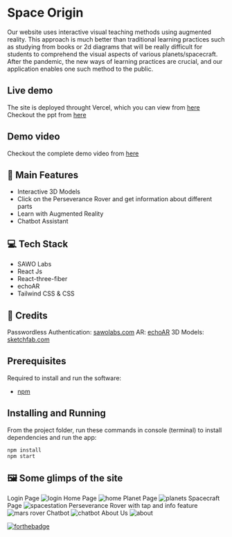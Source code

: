 # Space Origin

Our website uses interactive visual teaching methods using augmented reality. This approach is much better than traditional learning practices such as studying from books or 2d diagrams that will be really difficult for students to comprehend the visual aspects of various planets/spacecraft. After the pandemic, the new ways of learning practices are crucial, and our application enables one such method to the public.

## Live demo

The site is deployed throught Vercel, which you can view from [here](http://space-origin.vercel.app/)  
Checkout the ppt from [here](https://docs.google.com/presentation/d/1qaZstld5LWPEuPLYLIjH4OXL8-FUg20z/edit?usp=sharing&ouid=106059080726163122798&rtpof=true&sd=true)

## Demo video

Checkout the complete demo video from [here](https://youtu.be/km2mY2nDEhk)

## 🚀 Main Features

- Interactive 3D Models
- Click on the Perseverance Rover and get information about different parts
- Learn with Augmented Reality
- Chatbot Assistant

## 💻 Tech Stack

- SAWO Labs
- React Js
- React-three-fiber
- echoAR
- Tailwind CSS & CSS

## 🤝 Credits
 
Passwordless Authentication: [sawolabs.com](https://sawolabs.com/)
AR: [echoAR](https://www.echoar.xyz/)
3D Models: [sketchfab.com](https://sketchfab.com)


## Prerequisites

Required to install and run the software:

- [npm](https://www.npmjs.com/get-npm)

## Installing and Running

From the project folder, run these commands in console (terminal) to install dependencies and run the app:

```
npm install
npm start
```

## 🖼️ Some glimps of the site
Login Page
![login](https://user-images.githubusercontent.com/64153988/129578811-bf30b90b-4c3a-4fee-a179-edb5f78850a6.png)
Home Page
![home](https://user-images.githubusercontent.com/64153988/129578857-c0b459aa-fb88-4d83-afa1-8489ce14e026.png)
Planet Page
![planets](https://user-images.githubusercontent.com/64153988/129578880-c5e07e6c-55c1-49d1-b086-b320630fe87e.png)
Spacecraft Page
![spacestation](https://user-images.githubusercontent.com/64153988/129578904-107fc424-924c-4d67-9da0-d482f8327fd0.png)
Perseverance Rover with tap and info feature
![mars rover](https://user-images.githubusercontent.com/64153988/129578946-d29f5b9b-cbb3-4d5c-8d66-68aa10be0c47.png)
Chatbot
![chatbot](https://user-images.githubusercontent.com/64153988/129578964-d0a7bd8c-83e4-4eb9-a9d8-0606fb5fc8d0.png)
About Us
![about](https://user-images.githubusercontent.com/64153988/129578977-efd83e57-9fb5-411e-ad53-cd2c4339b875.png)


[![forthebadge](https://forthebadge.com/images/badges/built-with-love.svg)](https://github.com/Harshal0902)

